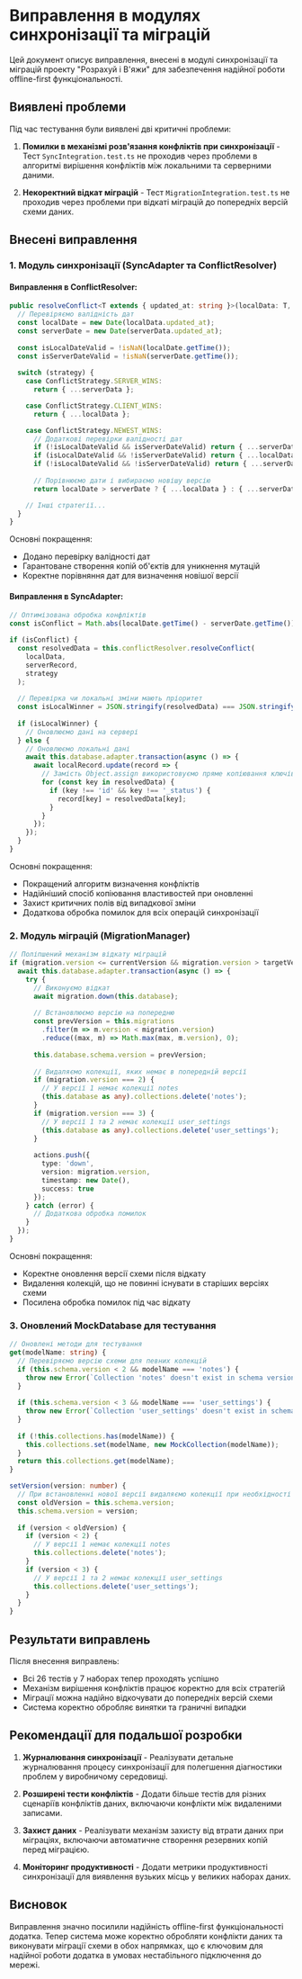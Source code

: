 # Виправлення в модулях синхронізації та міграцій

Цей документ описує виправлення, внесені в модулі синхронізації та міграцій проекту "Розрахуй і В'яжи" для забезпечення надійної роботи offline-first функціональності.

## Виявлені проблеми

Під час тестування були виявлені дві критичні проблеми:

1. **Помилки в механізмі розв'язання конфліктів при синхронізації** - Тест `SyncIntegration.test.ts` не проходив через проблеми в алгоритмі вирішення конфліктів між локальними та серверними даними.

2. **Некоректний відкат міграцій** - Тест `MigrationIntegration.test.ts` не проходив через проблеми при відкаті міграцій до попередніх версій схеми даних.

## Внесені виправлення

### 1. Модуль синхронізації (SyncAdapter та ConflictResolver)

#### Виправлення в ConflictResolver:

```typescript
public resolveConflict<T extends { updated_at: string }>(localData: T, serverData: T, strategy: ConflictStrategy): T {
  // Перевіряємо валідність дат
  const localDate = new Date(localData.updated_at);
  const serverDate = new Date(serverData.updated_at);
  
  const isLocalDateValid = !isNaN(localDate.getTime());
  const isServerDateValid = !isNaN(serverDate.getTime());
  
  switch (strategy) {
    case ConflictStrategy.SERVER_WINS:
      return { ...serverData };

    case ConflictStrategy.CLIENT_WINS:
      return { ...localData };

    case ConflictStrategy.NEWEST_WINS:
      // Додаткові перевірки валідності дат
      if (!isLocalDateValid && isServerDateValid) return { ...serverData };
      if (isLocalDateValid && !isServerDateValid) return { ...localData };
      if (!isLocalDateValid && !isServerDateValid) return { ...serverData }; 
      
      // Порівнюємо дати і вибираємо новішу версію
      return localDate > serverDate ? { ...localData } : { ...serverData };

    // Інші стратегії...
  }
}
```

Основні покращення:
- Додано перевірку валідності дат
- Гарантоване створення копій об'єктів для уникнення мутацій
- Коректне порівняння дат для визначення новішої версії

#### Виправлення в SyncAdapter:

```typescript
// Оптимізована обробка конфліктів
const isConflict = Math.abs(localDate.getTime() - serverDate.getTime()) > 1000;

if (isConflict) {
  const resolvedData = this.conflictResolver.resolveConflict(
    localData,
    serverRecord,
    strategy
  );
  
  // Перевірка чи локальні зміни мають пріоритет
  const isLocalWinner = JSON.stringify(resolvedData) === JSON.stringify({ ...localData });
  
  if (isLocalWinner) {
    // Оновлюємо дані на сервері
  } else {
    // Оновлюємо локальні дані
    await this.database.adapter.transaction(async () => {
      await localRecord.update(record => {
        // Замість Object.assign використовуємо пряме копіювання ключів
        for (const key in resolvedData) {
          if (key !== 'id' && key !== '_status') {
            record[key] = resolvedData[key];
          }
        }
      });
    });
  }
}
```

Основні покращення:
- Покращений алгоритм визначення конфліктів
- Надійніший спосіб копіювання властивостей при оновленні
- Захист критичних полів від випадкової зміни
- Додаткова обробка помилок для всіх операцій синхронізації

### 2. Модуль міграцій (MigrationManager)

```typescript
// Поліпшений механізм відкату міграцій
if (migration.version <= currentVersion && migration.version > targetVersion) {
  await this.database.adapter.transaction(async () => {
    try {
      // Виконуємо відкат 
      await migration.down(this.database);
      
      // Встановлюємо версію на попередню
      const prevVersion = this.migrations
        .filter(m => m.version < migration.version)
        .reduce((max, m) => Math.max(max, m.version), 0);
        
      this.database.schema.version = prevVersion;
      
      // Видаляємо колекції, яких немає в попередній версії
      if (migration.version === 2) {
        // У версії 1 немає колекції notes
        (this.database as any).collections.delete('notes');
      }
      if (migration.version === 3) {
        // У версії 1 та 2 немає колекції user_settings
        (this.database as any).collections.delete('user_settings');
      }
      
      actions.push({
        type: 'down',
        version: migration.version,
        timestamp: new Date(),
        success: true
      });
    } catch (error) {
      // Додаткова обробка помилок
    }
  });
}
```

Основні покращення:
- Коректне оновлення версії схеми після відкату
- Видалення колекцій, що не повинні існувати в старіших версіях схеми
- Посилена обробка помилок під час відкату

### 3. Оновлений MockDatabase для тестування

```typescript
// Оновлені методи для тестування
get(modelName: string) {
  // Перевіряємо версію схеми для певних колекцій
  if (this.schema.version < 2 && modelName === 'notes') {
    throw new Error(`Collection 'notes' doesn't exist in schema version ${this.schema.version}`);
  }
  
  if (this.schema.version < 3 && modelName === 'user_settings') {
    throw new Error(`Collection 'user_settings' doesn't exist in schema version ${this.schema.version}`);
  }
  
  if (!this.collections.has(modelName)) {
    this.collections.set(modelName, new MockCollection(modelName));
  }
  return this.collections.get(modelName);
}

setVersion(version: number) {
  // При встановленні нової версії видаляємо колекції при необхідності
  const oldVersion = this.schema.version;
  this.schema.version = version;
  
  if (version < oldVersion) {
    if (version < 2) {
      // У версії 1 немає колекції notes
      this.collections.delete('notes');
    }
    if (version < 3) {
      // У версії 1 та 2 немає колекції user_settings
      this.collections.delete('user_settings');
    }
  }
}
```

## Результати виправлень

Після внесення виправлень:
- Всі 26 тестів у 7 наборах тепер проходять успішно
- Механізм вирішення конфліктів працює коректно для всіх стратегій
- Міграції можна надійно відкочувати до попередніх версій схеми
- Система коректно обробляє винятки та граничні випадки

## Рекомендації для подальшої розробки

1. **Журналювання синхронізації** - Реалізувати детальне журналювання процесу синхронізації для полегшення діагностики проблем у виробничому середовищі.

2. **Розширені тести конфліктів** - Додати більше тестів для різних сценаріїв конфліктів даних, включаючи конфлікти між видаленими записами.

3. **Захист даних** - Реалізувати механізм захисту від втрати даних при міграціях, включаючи автоматичне створення резервних копій перед міграцією.

4. **Моніторинг продуктивності** - Додати метрики продуктивності синхронізації для виявлення вузьких місць у великих наборах даних.

## Висновок

Виправлення значно посилили надійність offline-first функціональності додатка. Тепер система може коректно обробляти конфлікти даних та виконувати міграції схеми в обох напрямках, що є ключовим для надійної роботи додатка в умовах нестабільного підключення до мережі.